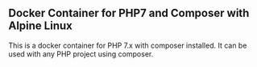 ## Docker Container for PHP7 and Composer with Alpine Linux

This is a docker container for PHP 7.x with composer installed. It can be used with
any PHP project using composer. 